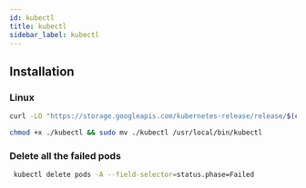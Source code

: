 ```yaml
---
id: kubectl
title: kubectl
sidebar_label: kubectl
---
```


## Installation

### Linux

```bash
curl -LO "https://storage.googleapis.com/kubernetes-release/release/$(curl -s https://storage.googleapis.com/kubernetes-release/release/stable.txt)/bin/linux/amd64/kubectl"
```
```bash
chmod +x ./kubectl && sudo mv ./kubectl /usr/local/bin/kubectl
```
### Delete all the failed pods

```bash
 kubectl delete pods -A --field-selector=status.phase=Failed
```